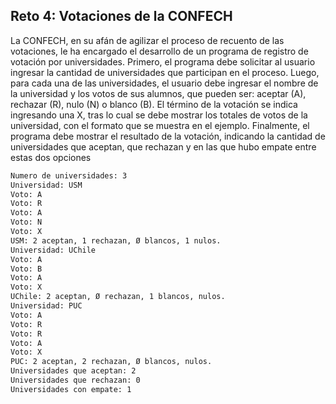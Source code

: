 ## Reto 4: Votaciones de la CONFECH
La CONFECH, en su afán de agilizar el proceso de recuento de las votaciones, le ha encargado el desarrollo de un programa de registro de votación por universidades.
Primero, el programa debe solicitar al usuario ingresar la cantidad de universidades que participan en el proceso.
Luego, para cada una de las universidades, el usuario debe ingresar el nombre de la universidad y los votos de sus alumnos, que pueden ser: aceptar (A), rechazar (R), nulo (N) o blanco (B). El término de la votación se indica ingresando una X, tras lo cual se debe mostrar los totales de votos de la universidad, con el formato que se muestra en el ejemplo.
Finalmente, el programa debe mostrar el resultado de la votación, indicando la cantidad de universidades que aceptan, que rechazan y en las que hubo empate entre estas dos opciones

```tex
Numero de universidades: 3
Universidad: USM
Voto: A
Voto: R
Voto: A
Voto: N
Voto: X
USM: 2 aceptan, 1 rechazan, Ø blancos, 1 nulos.
Universidad: UChile
Voto: A
Voto: B
Voto: A
Voto: X
UChile: 2 aceptan, Ø rechazan, 1 blancos, nulos.
Universidad: PUC
Voto: A
Voto: R
Voto: R
Voto: A
Voto: X
PUC: 2 aceptan, 2 rechazan, Ø blancos, nulos.
Universidades que aceptan: 2
Universidades que rechazan: 0
Universidades con empate: 1
```